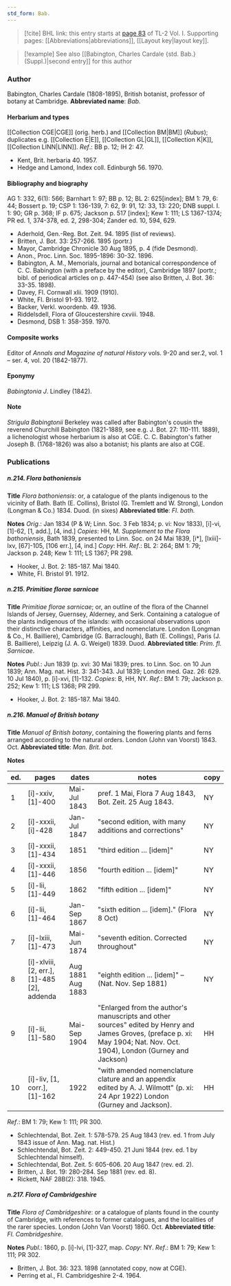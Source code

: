 ```yaml
---
std_form: Bab.
---
```


> [!cite] BHL link: this entry starts at [page 83](https://www.biodiversitylibrary.org/page/33120214) of TL-2 Vol. I.
> Supporting pages: [[Abbreviations|abbreviations]], [[Layout key|layout key]].

> [!example] See also [[Babington, Charles Cardale {std. Bab.} (Suppl.)|second entry]] for this author

### Author

Babington, Charles Cardale (1808-1895), British botanist, professor of botany at Cambridge. 
**Abbreviated name**: *Bab.*

#### Herbarium and types

[[Collection CGE|CGE]] (orig. herb.) and [[Collection BM|BM]] (*Rubus*); duplicates e.g. [[Collection E|E]], [[Collection GL|GL]], [[Collection K|K]], [[Collection LINN|LINN]].
*Ref*.: BB p. 12; IH 2: 47.
- Kent, Brit. herbaria 40. 1957.
- Hedge and Lamond, Index coll. Edinburgh 56. 1970.

#### Bibliography and biography

AG 1: 332, 6(1): 566; Barnhart 1: 97; BB p. 12; BL 2: 625\[index\]; BM 1: 79, 6: 44; Bossert p. 19; CSP 1: 136-139, 7: 62, 9: 91, 12: 33, 13: 220; DNB suppl. I. 1: 90; GR p. 368; IF p. 675; Jackson p. 517 \[index\]; Kew 1: 111; LS 1367-1374; PR ed. 1, 374-378, ed. 2, 298-304; Zander ed. 10, 594, 629.
- Aderhold, Gen.-Reg. Bot. Zeit. 94. 1895 (list of reviews).
- Britten, J. Bot. 33: 257-266. 1895 (portr.)
- Mayor, Cambridge Chronicle 30 Aug 1895, p. 4 (fide Desmond).
- Anon., Proc. Linn. Soc. 1895-1896: 30-32. 1896.
- Babington, A. M., Memorials, journal and botanical correspondence of C. C. Babington (with a preface by the editor), Cambridge 1897 (portr.; bibl. of periodical articles on p. 447-454) (see also Britten, J. Bot. 36: 33-35. 1898).
- Davey, Fl. Cornwall xlii. 1909 (1910).
- White, Fl. Bristol 91-93. 1912.
- Backer, Verkl. woordenb. 49. 1936.
- Riddelsdell, Flora of Gloucestershire cxviii. 1948.
- Desmond, DSB 1: 358-359. 1970.

#### Composite works

Editor of *Annals and Magazine of natural History* vols. 9-20 and ser.2, vol. 1 – ser. 4, vol. 20 (1842-1877).

#### Eponymy

*Babingtonia J*. Lindley (1842).

#### Note

*Strigula Babingtonii* Berkeley was called after Babington's cousin the reverend Churchill Babington (1821-1889, see e.g. J. Bot. 27: 110-111. 1889), a lichenologist whose herbarium is also at CGE. C. C. Babington's father Joseph B. (1768-1826) was also a botanist; his plants are also at CGE.

### Publications

##### n.214. Flora bathoniensis

**Title**
*Flora bathoniensis*: or, a catalogue of the plants indigenous to the vicinity of Bath. Bath (E. Collins), Bristol (G. Tremlett and W. Strong), London (Longman & Co.) 1834. Duod. (in sixes)
**Abbreviated title**: *Fl. bath.*

**Notes**
*Orig*.: Jan 1834 (P & W; Linn. Soc. 3 Feb 1834; p. vi: Nov 1833), \[i\]-vi, \[1\]-62, \[1, add.\], \[4, ind.\] *Copies*: HH, M.
*Supplement to the Flora bathoniensis*, Bath 1839, presented to Linn. Soc. on 24 Mai 1839, \[i\*\], \[lxiii\]-lxv, \[67\]-105, \[106 err.\], \[4, ind.\] *Copy*: HH.
*Ref*.: BL 2: 264; BM 1: 79; Jackson p. 248; Kew 1: 111; LS 1367; PR 298.
- Hooker, J. Bot. 2: 185-187. Mai 1840.
- White, Fl. Bristol 91. 1912.

##### n.215. Primitiae florae sarnicae

**Title**
*Primitiae florae sarnicae*; or, an outline of the flora of the Channel Islands of Jersey, Guernsey, Alderney, and Serk. Containing a catalogue of the plants indigenous of the islands: with occasional observations upon their distinctive characters, affinities, and nomenclature. London (Longman & Co., H. Bailliere), Cambridge (G. Barraclough), Bath (E. Collings), Paris (J. B. Bailliere), Leipzig (J. A. G. Weigel) 1839. Duod.
**Abbreviated title**: *Prim. fl. Sarnicae*.

**Notes**
*Publ*.: Jun 1839 (p. xvi: 30 Mai 1839; pres. to Linn. Soc. on 10 Jun 1839; Ann. Mag. nat. Hist. 3: 341-343. Jul 1839; London med. Gaz. 26: 629. 10 Jul 1840), p. \[i\]-xvi, \[1\]-132. *Copies*: B, HH, NY.
*Ref*.: BM 1: 79; Jackson p. 252; Kew 1: 111; LS 1368; PR 299.
- Hooker, J. Bot. 2: 185-187. Mai 1840.

##### n.216. Manual of British botany

**Title**
*Manual of British botany*, containing the flowering plants and ferns arranged according to the natural orders. London (John van Voorst) 1843. Oct.
**Abbreviated title**: *Man. Brit. bot.*

**Notes**

|ed.	|pages	|dates	|notes	|copy|
|---	|---	|---	|---	|---	|
|1	|\[i\]-xxiv, \[1\]-400	|Mai-Jul 1843	|pref. 1 Mai, Flora 7 Aug 1843, Bot. Zeit. 25 Aug 1843.	|NY|
|2	|\[i\]-xxxii, \[i\]-428	|Jan-Jul 1847	|"second edition, with many additions and corrections"	|NY|
|3	|\[i\]-xxxii, \[1\]-434	|1851	|"third edition ... \[idem\]"	|NY|
|4	|\[i\]-xxxii, \[1\]-446	|1856	|"fourth edition ... \[idem\]"	|NY|
|5	|\[i\]-lii, \[1\]-449	|1862	|"fifth edition ... \[idem\]"	|NY|
|6	|\[i\]-lii, \[1\]-464	|Jan-Sep 1867	|"sixth edition ... \[idem\]." (Flora 8 Oct)	|NY|
|7	|\[i\]-lxiii, \[1\]-473	|Mai-Jun 1874	|"seventh edition. Corrected throughout"	|NY|
|8	|\[i\]-xlviii, \[2, err.\], \[1\]-485<br/>\[2\], addenda	|Aug 1881<br/>Aug 1883	|"eighth edition ... \[idem\]" – (Nat. Nov. Sep 1881)	|NY|
|9	|\[i\]-lii, \[1\]-580	|Mai-Sep 1904	|"Enlarged from the author's manuscripts and other sources" edited by Henry and James Groves, (preface p. xi: May 1904; Nat. Nov. Oct. 1904), London (Gurney and Jackson) 	|HH|
|10	|\[i\]-liv, \[1, corr.\], \[1\]-162	|1922	|"with amended nomenclature clature and an appendix edited by A. J. Wilmott" (p. xi: 24 Apr 1922) London (Gurney and Jackson).	|HH|

*Ref*.: BM 1: 79; Kew 1: 111; PR 300.
- Schlechtendal, Bot. Zeit. 1: 578-579. 25 Aug 1843 (rev. ed. 1 from July 1843 issue of Ann. Mag. nat. Hist.)
- Schlechtendal, Bot. Zeit. 2: 449-450. 21 Juni 1844 (rev. ed. 1 by Schlechtendal himself).
- Schlechtendal, Bot. Zeit. 5: 605-606. 20 Aug 1847 (rev. ed. 2).
- Britten, J. Bot. 19: 280-284. Sep 1881 (rev. ed. 8).
- Rickett, NAF 28B(2): 318. 1945.

##### n.217. Flora of Cambridgeshire

**Title**
*Flora of Cambridgeshire*: or a catalogue of plants found in the county of Cambridge, with references to former catalogues, and the localities of the rarer species. London (John Van Voorst) 1860. Oct.
**Abbreviated title**: *Fl. Cambridgeshire*.

**Notes**
*Publ*.: 1860, p. \[i\]-lvi, \[1\]-327, map. *Copy*: NY.
*Ref*.: BM 1: 79; Kew 1: 111; PR 302.
- Britten, J. Bot. 36: 323. 1898 (annotated copy, now at CGE).
- Perring et al., Fl. Cambridgeshire 2-4. 1964.

